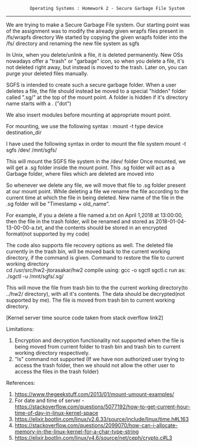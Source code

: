 
             Operating Systems : Homework 2 - Secure Garbage File System

--------------------------------------------------------------------------------------------------------------

We are trying to make a Secure Garbage File system.
Our starting point was of the assignment was to modify the already given wrapfs files present in /fs/wrapfs directory
We started by copying the given wrapfs folder into the /fs/ directory and renaming the new file system as sgfs

In Unix, when you delete/unlink a file, it is deleted permanently. New OSs nowadays offer a "trash" or "garbage" icon, so when you delete a file, it's not deleted right away, but instead is moved to the trash. Later on, you can purge your deleted files manually.

SGFS is intended to create such a secure garbage folder. When a user deletes a file, the file should instead be moved to a special "hidden" folder called ".sg/" at the top of the mount point. A folder is hidden if it's directory name starts with a . ("dot") 

We also insert modules before mounting at appropriate mount point. 

For mounting, we use the following syntax :  mount -t type device destination_dir

I have used the following syntax in order to mount the file system
				mount -t sgfs /dev/ /mnt/sgfs/

This will mount the SGFS file system in the /dev/ folder
Once mounted, we will get a .sg folder inside the mount point.
This .sg folder will act as a Garbage folder, where files which are deleted are moved into

So whenever we delete any file, we will move that file to .sg folder present at our mount point.
While deleting a file we rename the file according to the current time at which the file in being deleted. New name of the file in the .sg folder will be "Timestamp + old_name".

For example, if you a delete a file named a.txt on April 1,2018 at 13:00:00, then the file in the trash folder, will be renamed and stored as 2018-01-04-13-00-00-a.txt, and the contents should be stored in an encrypted format(not supported by my code)

The code also supports file recovery options as well. The deleted file currently in the trash bin, will be moved back to the current working directory, if the command is given. Command to restore the file to current working directory	
				   cd /usr/src/hw2-jtorasakar/hw2
	compile using: gcc -o sgctl sgctl.c
	run as: ./sgctl -u /mnt/sgfs/.sg/<filename to be recovered>

This will move the file from trash bin to the the current working directory(to ../hw2/ directory), with all it's contents. The data should be decrypted(not supported by me). The file is moved from trash bin to current working directory.


[Kernel server time source code taken from stack overflow link2]


Limitations: 
1. Encryption and decryption functionality not supported when the file is being moved from current folder to trash bin and trash bin to current working directory respectively.
2. "ls" command not supported (If we have non authorized user trying to access the trash folder, then we should not allow the other user to access the files in the trash folder)


References: 
1. https://www.thegeekstuff.com/2013/01/mount-umount-examples/
2. For date and time of server - https://stackoverflow.com/questions/5077192/how-to-get-current-hour-time-of-day-in-linux-kernel-space
3. https://elixir.bootlin.com/linux/v2.6.33/source/include/linux/time.h#L163
4. https://stackoverflow.com/questions/2099070/how-can-i-allocate-memory-in-the-linux-kernel-for-a-char-type-string
5. https://elixir.bootlin.com/linux/v4.6/source/net/ceph/crypto.c#L3
